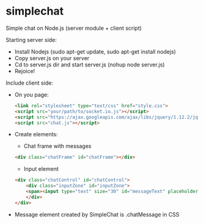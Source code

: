 # simplechat
Simple chat on Node.js (server module + client script)

Starting server side:

- Install Nodejs (sudo apt-get update, sudo apt-get install nodejs)
- Copy server.js on your server
- Cd to server.js dir and start server.js (nohup node server.js)
- Rejoice!

Include client side:

- 	On you page:
	```html
	<link rel="stylesheet" type="text/css" href="style.css">
	<script src="your/path/to/socket.io.js"></script>
	<script src="https://ajax.googleapis.com/ajax/libs/jquery/1.12.2/jquery.min.js"></script>
	<script src="chat.js"></script>
	```
	
-  Create elements:
	* Chat frame with messages
	```html
	<div class="chatFrame" id="chatFrame"></div>
	```
	* Input element
	```html
	<div class="chatControl" id="chatControl">
		<div class="inputZone" id="inputZone">
		<span><input type="text" size="30" id="messageText" placeholder="Enter to send..." maxlength="55" onkeypress="sendMessage(event)"></input></span>
		</div>
	</div>
	```
		
- Message element created by SimpleChat is .chatMessage in CSS 